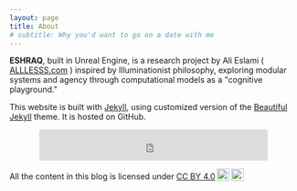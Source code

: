 ```yaml
---
layout: page
title: About
# subtitle: Why you'd want to go on a date with me
---
```


**ESHRAQ**, built in Unreal Engine, is a research project by Ali Eslami ( [ALLLESSS.com](https://alllesss.com/) ) inspired by Illuminationist philosophy, exploring modular systems and agency through computational models as a "cognitive playground."



This website is built with [Jekyll](https://jekyllrb.com/), using customized version of the [Beautiful Jekyll](https://beautifuljekyll.com/) theme. It is hosted on GitHub.

<p align="center"><iframe src="https://embeds.beehiiv.com/6a81e4ce-2c36-4fbb-8e38-c73fc8024b34?slim=true" data-test-id="beehiiv-embed" height="55" width="400" frameborder="0" scrolling="no" style="margin: 0; border-radius: 3px !important; background-color: transparent;"></iframe></p>


<!-- Licence  -->
<p xmlns:cc="http://creativecommons.org/ns#" xmlns:dct="http://purl.org/dc/terms/"><span property="dct:title">All the content in this blog</span> is licensed under <a href="http://creativecommons.org/licenses/by/4.0/?ref=chooser-v1" target="_blank" rel="license noopener noreferrer" style="display:inline-block;">CC BY 4.0<img style="height:22px!important;margin-left:3px;vertical-align:text-bottom;" src="https://mirrors.creativecommons.org/presskit/icons/cc.svg?ref=chooser-v1"><img style="height:22px!important;margin-left:3px;vertical-align:text-bottom;" src="https://mirrors.creativecommons.org/presskit/icons/by.svg?ref=chooser-v1"></a></p>

